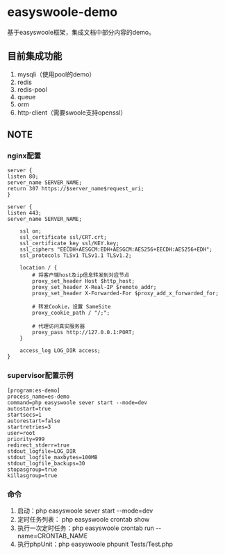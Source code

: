 # easyswoole-demo
基于easyswoole框架，集成文档中部分内容的demo。

## 目前集成功能
1. mysqli（使用pool的demo）
2. redis
3. redis-pool
4. queue
5. orm 
6. http-client（需要swoole支持openssl）

## NOTE

### nginx配置

```
server {
listen 80;
server_name SERVER_NAME;
return 307 https://$server_name$request_uri;
}

server {
listen 443;
server_name SERVER_NAME;

    ssl on;
    ssl_certificate ssl/CRT.crt;
    ssl_certificate_key ssl/KEY.key;
    ssl_ciphers "EECDH+AESGCM:EDH+AESGCM:AES256+EECDH:AES256+EDH";
    ssl_protocols TLSv1 TLSv1.1 TLSv1.2;

    location / {
        # 将客户端host及ip信息转发到对应节点
        proxy_set_header Host $http_host;
        proxy_set_header X-Real-IP $remote_addr;
        proxy_set_header X-Forwarded-For $proxy_add_x_forwarded_for;

        # 转发Cookie，设置 SameSite
        proxy_cookie_path / "/;";

        # 代理访问真实服务器
        proxy_pass http://127.0.0.1:PORT;
    }

    access_log LOG_DIR access;
}
```

### supervisor配置示例
```
[program:es-demo]
process_name=es-demo
command=php easyswoole sever start --mode=dev
autostart=true
startsecs=1
autorestart=false
startretries=3
user=root
priority=999
redirect_stderr=true
stdout_logfile=LOG_DIR
stdout_logfile_maxbytes=100MB
stdout_logfile_backups=30
stopasgroup=true
killasgroup=true
```

### 命令
1. 启动：php easyswoole sever start --mode=dev
2. 定时任务列表： php easyswoole crontab show
3. 执行一次定时任务：php easyswoole crontab run --name=CRONTAB_NAME
4. 执行phpUnit：php easyswoole phpunit Tests/Test.php


